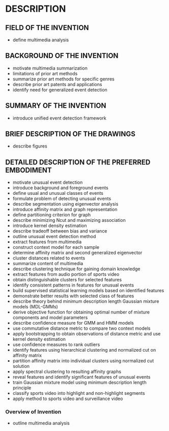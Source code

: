 # DESCRIPTION

## FIELD OF THE INVENTION

- define multimedia analysis

## BACKGROUND OF THE INVENTION

- motivate multimedia summarization
- limitations of prior art methods
- summarize prior art methods for specific genres
- describe prior art patents and applications
- identify need for generalized event detection

## SUMMARY OF THE INVENTION

- introduce unified event detection framework

## BRIEF DESCRIPTION OF THE DRAWINGS

- describe figures

## DETAILED DESCRIPTION OF THE PREFERRED EMBODIMENT

- motivate unusual event detection
- introduce background and foreground events
- define usual and unusual classes of events
- formulate problem of detecting unusual events
- describe segmentation using eigenvector analysis
- introduce affinity matrix and graph representation
- define partitioning criterion for graph
- describe minimizing Ncut and maximizing association
- introduce kernel density estimation
- describe tradeoff between bias and variance
- outline unusual event detection method
- extract features from multimedia
- construct context model for each sample
- determine affinity matrix and second generalized eigenvector
- cluster distances related to events
- summarize content of multimedia
- describe clustering technique for gaining domain knowledge
- extract features from audio portion of sports video
- obtain distinguishable clusters for selected features
- identify consistent patterns in features for unusual events
- build supervised statistical learning models based on identified features
- demonstrate better results with selected class of features
- describe theory behind minimum description length Gaussian mixture models (MDL-GMMs)
- derive objective function for obtaining optimal number of mixture components and model parameters
- describe confidence measure for GMM and HMM models
- use commutative distance metric to compare two context models
- apply bootstrapping to obtain observations of distance metric and use kernel density estimation
- use confidence measures to rank outliers
- identify features using hierarchical clustering and normalized cut on affinity matrix
- partition affinity matrix into individual clusters using normalized cut solution
- apply spectral clustering to resulting affinity graphs
- reveal features and identify significant features of unusual events
- train Gaussian mixture model using minimum description length principle
- classify sports video into highlight and non-highlight segments
- apply method to sports video and surveillance video

### Overview of Invention

- outline multimedia analysis

